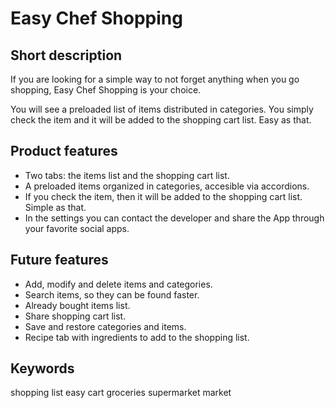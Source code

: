 # Easy Chef Shopping

## Short description
If you are looking for a simple way to not forget anything when you go shopping, Easy Chef Shopping is your choice.

You will see a preloaded list of items distributed in categories. You simply check the item and it will be added to the shopping cart list. Easy as that.

## Product features
- Two tabs: the items list and the shopping cart list.
- A preloaded items organized in categories, accesible via accordions.
- If you check the item, then it will be added to the shopping cart list. Simple as that.
- In the settings you can contact the developer and share the App through your favorite social apps.

## Future features
- Add, modify and delete items and categories.
- Search items, so they can be found faster.
- Already bought items list.
- Share shopping cart list.
- Save and restore categories and items.
- Recipe tab with ingredients to add to the shopping list.

## Keywords
shopping list easy cart groceries supermarket market
